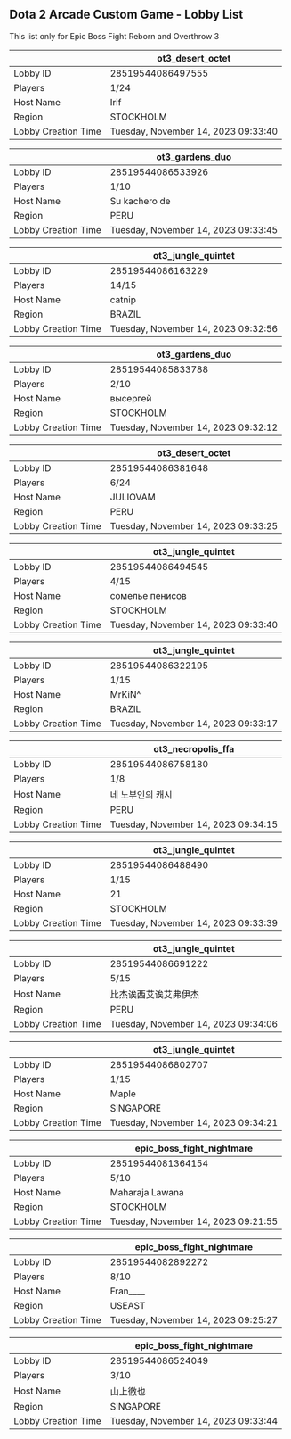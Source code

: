 ## Dota 2 Arcade Custom Game - Lobby List

This list only for Epic Boss Fight Reborn and Overthrow 3

|  | ot3_desert_octet |
| ------ | ------ |
| Lobby ID | 28519544086497555 |
| Players | 1/24 |
| Host Name | Irif |
| Region | STOCKHOLM |
| Lobby Creation Time | Tuesday, November 14, 2023 09:33:40 |


|  | ot3_gardens_duo |
| ------ | ------ |
| Lobby ID | 28519544086533926 |
| Players | 1/10 |
| Host Name | Su kachero de |
| Region | PERU |
| Lobby Creation Time | Tuesday, November 14, 2023 09:33:45 |


|  | ot3_jungle_quintet |
| ------ | ------ |
| Lobby ID | 28519544086163229 |
| Players | 14/15 |
| Host Name | catnip |
| Region | BRAZIL |
| Lobby Creation Time | Tuesday, November 14, 2023 09:32:56 |


|  | ot3_gardens_duo |
| ------ | ------ |
| Lobby ID | 28519544085833788 |
| Players | 2/10 |
| Host Name | высергей |
| Region | STOCKHOLM |
| Lobby Creation Time | Tuesday, November 14, 2023 09:32:12 |


|  | ot3_desert_octet |
| ------ | ------ |
| Lobby ID | 28519544086381648 |
| Players | 6/24 |
| Host Name | JULIOVAM |
| Region | PERU |
| Lobby Creation Time | Tuesday, November 14, 2023 09:33:25 |


|  | ot3_jungle_quintet |
| ------ | ------ |
| Lobby ID | 28519544086494545 |
| Players | 4/15 |
| Host Name | сомелье пенисов |
| Region | STOCKHOLM |
| Lobby Creation Time | Tuesday, November 14, 2023 09:33:40 |


|  | ot3_jungle_quintet |
| ------ | ------ |
| Lobby ID | 28519544086322195 |
| Players | 1/15 |
| Host Name | MrKiN^ |
| Region | BRAZIL |
| Lobby Creation Time | Tuesday, November 14, 2023 09:33:17 |


|  | ot3_necropolis_ffa |
| ------ | ------ |
| Lobby ID | 28519544086758180 |
| Players | 1/8 |
| Host Name | 네 노부인의 캐시 |
| Region | PERU |
| Lobby Creation Time | Tuesday, November 14, 2023 09:34:15 |


|  | ot3_jungle_quintet |
| ------ | ------ |
| Lobby ID | 28519544086488490 |
| Players | 1/15 |
| Host Name | 21 |
| Region | STOCKHOLM |
| Lobby Creation Time | Tuesday, November 14, 2023 09:33:39 |


|  | ot3_jungle_quintet |
| ------ | ------ |
| Lobby ID | 28519544086691222 |
| Players | 5/15 |
| Host Name | 比杰诶西艾诶艾弗伊杰 |
| Region | PERU |
| Lobby Creation Time | Tuesday, November 14, 2023 09:34:06 |


|  | ot3_jungle_quintet |
| ------ | ------ |
| Lobby ID | 28519544086802707 |
| Players | 1/15 |
| Host Name | Maple |
| Region | SINGAPORE |
| Lobby Creation Time | Tuesday, November 14, 2023 09:34:21 |


|  | epic_boss_fight_nightmare |
| ------ | ------ |
| Lobby ID | 28519544081364154 |
| Players | 5/10 |
| Host Name | Maharaja Lawana |
| Region | STOCKHOLM |
| Lobby Creation Time | Tuesday, November 14, 2023 09:21:55 |


|  | epic_boss_fight_nightmare |
| ------ | ------ |
| Lobby ID | 28519544082892272 |
| Players | 8/10 |
| Host Name | Fran____ |
| Region | USEAST |
| Lobby Creation Time | Tuesday, November 14, 2023 09:25:27 |


|  | epic_boss_fight_nightmare |
| ------ | ------ |
| Lobby ID | 28519544086524049 |
| Players | 3/10 |
| Host Name | 山上徹也 |
| Region | SINGAPORE |
| Lobby Creation Time | Tuesday, November 14, 2023 09:33:44 |


